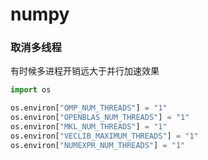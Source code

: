 # numpy



###  取消多线程

有时候多进程开销远大于并行加速效果

```python
import os

os.environ["OMP_NUM_THREADS"] = "1" 
os.environ["OPENBLAS_NUM_THREADS"] = "1" 
os.environ["MKL_NUM_THREADS"] = "1" 
os.environ["VECLIB_MAXIMUM_THREADS"] = "1"
os.environ["NUMEXPR_NUM_THREADS"] = "1" 
```



